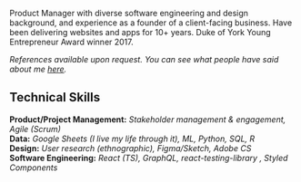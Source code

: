 Product Manager with diverse software engineering and design background, and experience as a founder of a client-facing business. Have been delivering websites and apps for 10+ years. Duke of York Young Entrepreneur Award winner 2017.

_References available upon request. You can see what people have said about me [here](https://github.com/mcclowes/mcclowes/blob/master/recommendations.md)._

## Technical Skills

**Product/Project Management:** _Stakeholder management & engagement, Agile (Scrum)_  
**Data:** _Google Sheets (I live my life through it), ML, Python, SQL, R_  
**Design:** _User research (ethnographic), Figma/Sketch, Adobe CS_  
**Software Engineering:** _React (TS), GraphQL, react-testing-library , Styled Components_  
